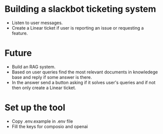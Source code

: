 # Building a slackbot ticketing system
- Listen to user messages. 
- Create a Linear ticket if user is reporting an issue or requesting a feature.

# Future
- Build an RAG system. 
- Based on user queries find the most relevant documents in knowledege base and reply if some answer is there.
- In the answer send a button asking if it solves user's queries and if not then only create a Linear ticket.

# Set up the tool
- Copy .env.example in .env file
- Fill the keys for composio and openai

